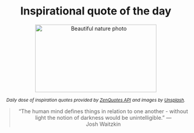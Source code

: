 
<div align="center">

# Inspirational quote of the day

<img src="./data/photo.jpeg" alt="Beautiful nature photo" width="320" height="180">

<sub><i>Daily dose of inspiration quotes provided by [ZenQuotes API](https://zenquotes.io/) and images by [Unsplash](https://unsplash.com/).</i></sub>


<blockquote>&ldquo;The human mind defines things in relation to one another - without light the notion of darkness would be unintelligible.&rdquo; &mdash; <footer>Josh Waitzkin</footer></blockquote>

</div>
